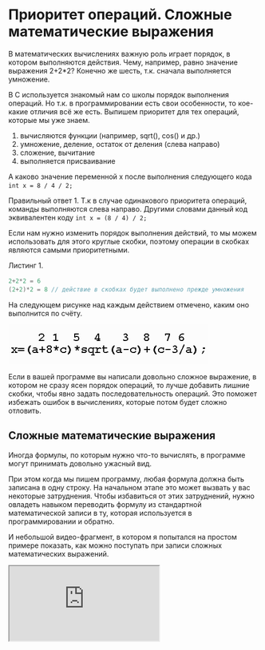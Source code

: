 # Приоритет операций. Cложные математические выражения

В математических вычислениях важную роль играет порядок, в котором выполняются действия. Чему, например, равно значение выражения 2+2*2? Конечно же шесть, т.к. сначала выполняется умножение.

В C используется знакомый нам со школы порядок выполнения операций. Но т.к. в программировании есть свои особенности, то кое-какие отличия всё же есть. Выпишем приоритет для тех операций, которые мы уже знаем.

1. вычисляются функции (например, sqrt(), cos() и др.)
2. умножение, деление, остаток от деления (слева направо)
3. сложение, вычитание
4. выполняется присваивание

А каково значение переменной x после выполнения следующего кода `int x = 8 / 4 / 2;`

Правильный ответ 1. Т.к в случае одинакового приоритета операций, команды выполняются слева направо. Другими словами данный код эквивалентен коду `int x = (8 / 4) / 2;`

Если нам нужно изменить порядок выполнения действий, то мы можем использовать для этого круглые скобки, поэтому операции в скобках являются самыми приоритетными.

Листинг 1.

```c
2+2*2 = 6
(2+2)*2 = 8 // действие в скобках будет выполнено прежде умножения
```

На следующем рисунке над каждым действием отмечено, каким оно выполнится по счёту.

![Приоритет операций в си. Пример.](./priority.png)


Если в вашей программе вы написали довольно сложное выражение, в котором не сразу ясен порядок операций, то лучше добавить лишние скобки, чтобы явно задать последовательность операций. Это поможет избежать ошибок в вычислениях, которые потом будет сложно отловить.

## Сложные математические выражения

Иногда формулы, по которым нужно что-то вычислять, в программе могут принимать довольно ужасный вид.

При этом когда мы пишем программу, любая формула должна быть записана в одну строку. На начальном этапе это может вызвать у вас некоторые затруднения. Чтобы избавиться от этих затруднений, нужно овладеть навыком переводить формулу из стандартной математической записи в ту, которая используется в программировании и обратно.

И небольшой видео-фрагмент, в котором я попытался на простом примере показать, как можно поступать при записи сложных математических выражений.

<div class="lessonVideo">
    <iframe src="https://www.youtube.com/embed/Gx6KUtmRmHs"  allowfullscreen></iframe>
</div>